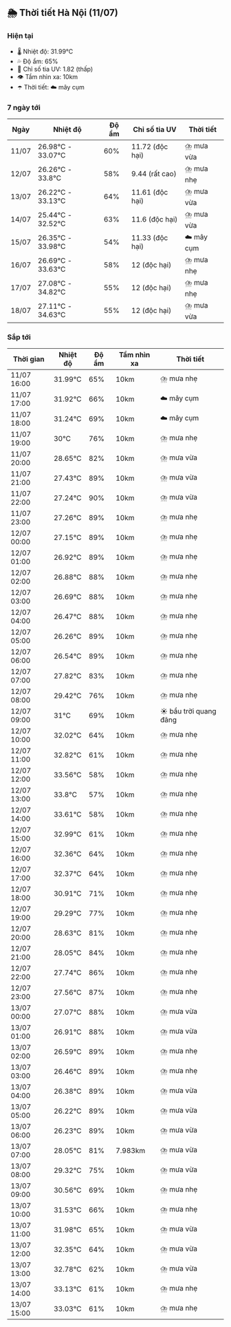 ## 🌦️ Thời tiết Hà Nội (11/07)

### Hiện tại

- 🌡️ Nhiệt độ: 31.99℃
- 💦 Độ ẩm: 65%
- 🌟 Chỉ số tia UV: 1.82 (thấp)
- 👁️ Tầm nhìn xa: 10km
- ☂️ Thời tiết: ☁️ mây cụm

### 7 ngày tới

| Ngày | Nhiệt độ | Độ ẩm | Chỉ số tia UV | Thời tiết |
| --- | --- | --- | --- | --- |
| 11/07 | 26.98℃ - 33.07℃ | 60% | 11.72 (độc hại) | ⛈️ mưa vừa |
| 12/07 | 26.26℃ - 33.8℃ | 58% | 9.44 (rất cao) | ⛈️ mưa nhẹ |
| 13/07 | 26.22℃ - 33.13℃ | 64% | 11.61 (độc hại) | ⛈️ mưa vừa |
| 14/07 | 25.44℃ - 32.52℃ | 63% | 11.6 (độc hại) | ⛈️ mưa vừa |
| 15/07 | 26.35℃ - 33.98℃ | 54% | 11.33 (độc hại) | ☁️ mây cụm |
| 16/07 | 26.69℃ - 33.63℃ | 58% | 12 (độc hại) | ⛈️ mưa nhẹ |
| 17/07 | 27.08℃ - 34.82℃ | 55% | 12 (độc hại) | ⛈️ mưa nhẹ |
| 18/07 | 27.11℃ - 34.63℃ | 55% | 12 (độc hại) | ⛈️ mưa vừa |

### Sắp tới

| Thời gian | Nhiệt độ | Độ ẩm | Tầm nhìn xa | Thời tiết |
| --- | --- | --- | --- | --- |
| 11/07 16:00 | 31.99℃ | 65% | 10km | ⛈️ mưa nhẹ |
| 11/07 17:00 | 31.92℃ | 66% | 10km | ☁️ mây cụm |
| 11/07 18:00 | 31.24℃ | 69% | 10km | ☁️ mây cụm |
| 11/07 19:00 | 30℃ | 76% | 10km | ⛈️ mưa nhẹ |
| 11/07 20:00 | 28.65℃ | 82% | 10km | ⛈️ mưa vừa |
| 11/07 21:00 | 27.43℃ | 89% | 10km | ⛈️ mưa vừa |
| 11/07 22:00 | 27.24℃ | 90% | 10km | ⛈️ mưa vừa |
| 11/07 23:00 | 27.26℃ | 89% | 10km | ⛈️ mưa nhẹ |
| 12/07 00:00 | 27.15℃ | 89% | 10km | ⛈️ mưa nhẹ |
| 12/07 01:00 | 26.92℃ | 89% | 10km | ⛈️ mưa nhẹ |
| 12/07 02:00 | 26.88℃ | 88% | 10km | ⛈️ mưa nhẹ |
| 12/07 03:00 | 26.69℃ | 88% | 10km | ⛈️ mưa nhẹ |
| 12/07 04:00 | 26.47℃ | 88% | 10km | ⛈️ mưa nhẹ |
| 12/07 05:00 | 26.26℃ | 89% | 10km | ⛈️ mưa nhẹ |
| 12/07 06:00 | 26.54℃ | 89% | 10km | ⛈️ mưa nhẹ |
| 12/07 07:00 | 27.82℃ | 83% | 10km | ⛈️ mưa nhẹ |
| 12/07 08:00 | 29.42℃ | 76% | 10km | ⛈️ mưa nhẹ |
| 12/07 09:00 | 31℃ | 69% | 10km | ☀️ bầu trời quang đãng |
| 12/07 10:00 | 32.02℃ | 64% | 10km | ⛈️ mưa nhẹ |
| 12/07 11:00 | 32.82℃ | 61% | 10km | ⛈️ mưa nhẹ |
| 12/07 12:00 | 33.56℃ | 58% | 10km | ⛈️ mưa nhẹ |
| 12/07 13:00 | 33.8℃ | 57% | 10km | ⛈️ mưa nhẹ |
| 12/07 14:00 | 33.61℃ | 58% | 10km | ⛈️ mưa nhẹ |
| 12/07 15:00 | 32.99℃ | 61% | 10km | ⛈️ mưa nhẹ |
| 12/07 16:00 | 32.36℃ | 64% | 10km | ⛈️ mưa nhẹ |
| 12/07 17:00 | 32.37℃ | 64% | 10km | ⛈️ mưa nhẹ |
| 12/07 18:00 | 30.91℃ | 71% | 10km | ⛈️ mưa nhẹ |
| 12/07 19:00 | 29.29℃ | 77% | 10km | ⛈️ mưa nhẹ |
| 12/07 20:00 | 28.63℃ | 81% | 10km | ⛈️ mưa nhẹ |
| 12/07 21:00 | 28.05℃ | 84% | 10km | ⛈️ mưa nhẹ |
| 12/07 22:00 | 27.74℃ | 86% | 10km | ⛈️ mưa nhẹ |
| 12/07 23:00 | 27.56℃ | 87% | 10km | ⛈️ mưa nhẹ |
| 13/07 00:00 | 27.07℃ | 88% | 10km | ⛈️ mưa vừa |
| 13/07 01:00 | 26.91℃ | 88% | 10km | ⛈️ mưa vừa |
| 13/07 02:00 | 26.59℃ | 89% | 10km | ⛈️ mưa nhẹ |
| 13/07 03:00 | 26.46℃ | 89% | 10km | ⛈️ mưa nhẹ |
| 13/07 04:00 | 26.38℃ | 89% | 10km | ⛈️ mưa vừa |
| 13/07 05:00 | 26.22℃ | 89% | 10km | ⛈️ mưa vừa |
| 13/07 06:00 | 26.23℃ | 89% | 10km | ⛈️ mưa vừa |
| 13/07 07:00 | 28.05℃ | 81% | 7.983km | ⛈️ mưa vừa |
| 13/07 08:00 | 29.32℃ | 75% | 10km | ⛈️ mưa vừa |
| 13/07 09:00 | 30.56℃ | 69% | 10km | ⛈️ mưa nhẹ |
| 13/07 10:00 | 31.53℃ | 66% | 10km | ⛈️ mưa nhẹ |
| 13/07 11:00 | 31.98℃ | 65% | 10km | ⛈️ mưa vừa |
| 13/07 12:00 | 32.35℃ | 64% | 10km | ⛈️ mưa vừa |
| 13/07 13:00 | 32.78℃ | 62% | 10km | ⛈️ mưa vừa |
| 13/07 14:00 | 33.13℃ | 61% | 10km | ⛈️ mưa nhẹ |
| 13/07 15:00 | 33.03℃ | 61% | 10km | ⛈️ mưa nhẹ |
